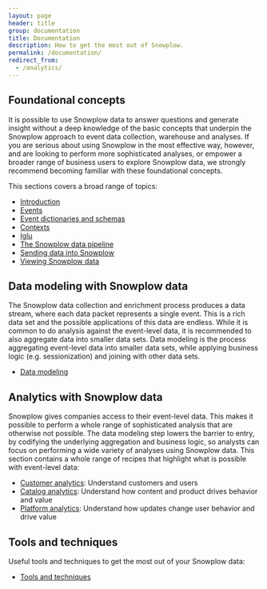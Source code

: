 ```yaml
---
layout: page
header: title
group: documentation
title: Documentation
description: How to get the most out of Snowplow.
permalink: /documentation/
redirect_from:
  - /analytics/
---
```


## Foundational concepts

It is possible to use Snowplow data to answer questions and generate insight without a deep knowledge of the basic concepts that underpin the Snowplow approach to event data collection, warehouse and analyses. If you are serious about using Snowplow in the most effective way, however, and are looking to perform more sophisticated analyses, or empower a broader range of business users to explore Snowplow data, we strongly recommend becoming familiar with these foundational concepts.

This sections covers a broad range of topics:

- [Introduction][concepts]
- [Events][events]
- [Event dictionaries and schemas][dictionaries]
- [Contexts][contexts]
- [Iglu][iglu]
- [The Snowplow data pipeline][pipeline]
- [Sending data into Snowplow][sending-data]
- [Viewing Snowplow data][viewing-data]

## Data modeling with Snowplow data

The Snowplow data collection and enrichment process produces a data stream, where each data packet represents a single event. This is a rich data set and the possible applications of this data are endless. While it is common to do analysis against the event-level data, it is recommended to also aggregate data into smaller data sets. Data modeling is the process aggregating event-level data into smaller data sets, while applying business logic (e.g. sessionization) and joining with other data sets.

- [Data modeling][data-modeling]
<!--- [Sessionization][sessionization]-->

## Analytics with Snowplow data

Snowplow gives companies access to their event-level data. This makes it possible to perform a whole range of sophisticated analysis that are otherwise not possible. The data modeling step lowers the barrier to entry, by codifying the underlying aggregation and business logic, so analysts can focus on performing a wide variety of analyses using Snowplow data. This section contains a whole range of recipes that highlight what is possible with event-level data:

- [Customer analytics][customer-analytics]: Understand customers and users
- [Catalog analytics][catalog-analytics]: Understand how content and product drives behavior and value
- [Platform analytics][platform-analytics]: Understand how updates change user behavior and drive value

## Tools and techniques

Useful tools and techniques to get the most out of your Snowplow data:

- [Tools and techniques][tools-and-techniques]

<!-- Links -->

[concepts]: concepts/
[events]: concepts/events/
[dictionaries]: concepts/event-dictionaries-and-schemas/
[contexts]: concepts/contexts/
[iglu]: concepts/iglu/
[pipeline]: concepts/snowplow-data-pipeline/
[sending-data]: concepts/sending-data-into-snowplow/
[viewing-data]: concepts/viewing-snowplow-data/

[data-modeling]: data-modeling/
[sessionization]: data-modeling/sessionization/

[customer-analytics]: recipes/customer-analytics/
[catalog-analytics]: recipes/catalog-analytics/
[platform-analytics]: recipes/platform-analytics/

[tools-and-techniques]: tools/
